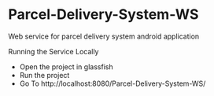# Parcel-Delivery-System-WS
Web service for parcel delivery system android application

Running the Service Locally
- Open the project in glassfish
- Run the project
- Go To http://localhost:8080/Parcel-Delivery-System-WS/
